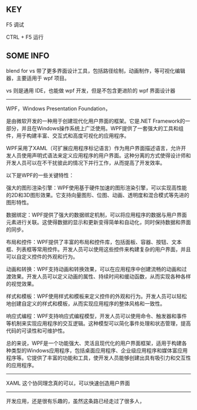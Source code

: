 






## KEY

F5 调试

CTRL + F5 运行








## SOME INFO

blend for vs 带了更多界面设计工具，包括路径绘制，动画制作，等可视化编辑器，主要适用于 wpf 项目。

vs 则是通用 IDE，也能做 wpf 开发，但是不包含更进阶的 wpf 界面设计器

------------------

WPF，Windows Presentation Foundation，

是由微软开发的一种用于创建现代化用户界面的框架。它是.NET Framework的一部分，并且在Windows操作系统上广泛使用。WPF提供了一套强大的工具和组件，用于构建丰富、交互式和高度可视化的应用程序。

WPF采用了XAML（可扩展应用程序标记语言）作为用户界面描述语言，允许开发人员使用声明式语法来定义应用程序的用户界面。这种分离的方式使得设计师和开发人员可以在不干扰彼此的情况下并行工作，从而提高了开发效率。

以下是WPF的一些关键特性：

强大的图形渲染引擎：WPF使用基于硬件加速的图形渲染引擎，可以实现高性能的2D和3D图形效果。它支持向量图形、位图、动画、透明度和混合模式等先进的图形特性。

数据绑定：WPF提供了强大的数据绑定机制，可以将应用程序的数据与用户界面元素进行关联。这使得数据的显示和更新变得简单和自动化，同时保持数据和界面的同步。

布局和控件：WPF提供了丰富的布局和控件库，包括面板、容器、按钮、文本框、列表框等常用控件。开发人员可以使用这些控件来构建复杂的用户界面，并且可以自定义控件的外观和行为。

动画和转换：WPF支持动画和转换效果，可以在应用程序中创建流畅的动画和过渡效果。开发人员可以定义动画的属性、持续时间和缓动函数，从而实现各种各样的视觉效果。

样式和模板：WPF使用样式和模板来定义控件的外观和行为。开发人员可以轻松地创建自定义的样式和模板，从而实现应用程序的整体风格和一致性。

响应式编程：WPF支持响应式编程模型，开发人员可以使用命令、触发器和事件等机制来实现应用程序的交互逻辑。这种模型可以简化事件处理和状态管理，提高代码的可读性和可维护性。

总的来说，WPF是一个功能强大、灵活且现代化的用户界面框架，适用于构建各种类型的Windows应用程序，包括桌面应用程序、企业级应用程序和媒体富应用程序等。它提供了丰富的功能和工具，使开发人员能够创建出具有吸引力和交互性的应用程序。


-----------------


XAML 这个协同理念真的可以，可以快速创造用户界面


-----------------

开发应用，还是很有乐趣的，虽然这条路已经走过了很多人，
